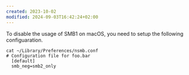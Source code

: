 ```yaml
---
created: 2023-10-02
modified: 2024-09-03T16:42:24+02:00
---
```

To disable the usage of SMB1 on macOS, you need to setup the following configuaration.

```shell
cat ~/Library/Preferences/nsmb.conf
# Configuration file for foo.bar
  [default]
  smb_neg=smb2_only
```
